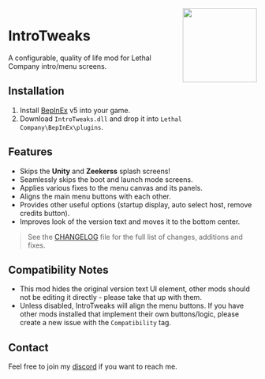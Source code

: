 <img align="right" width="150" height="150" src="https://gcdn.thunderstore.io/live/repository/icons/Owen3H-IntroTweaks-1.2.2.png.128x128_q95.jpg">

# IntroTweaks
A configurable, quality of life mod for Lethal Company intro/menu screens.

## Installation
1. Install [BepInEx](https://github.com/BepInEx/BepInEx/releases) v5 into your game.
2. Download `IntroTweaks.dll` and drop it into `Lethal Company\BepInEx\plugins`.

## Features
- Skips the **Unity** and **Zeekerss** splash screens!
- Seamlessly skips the boot and launch mode screens.
- Applies various fixes to the menu canvas and its panels.
- Aligns the main menu buttons with each other.
- Provides other useful options (startup display, auto select host, remove credits button).
- Improves look of the version text and moves it to the bottom center.

> See the [CHANGELOG](/CHANGELOG.md) file for the full list of changes, additions and fixes.

## Compatibility Notes
- This mod hides the original version text UI element, other mods should not be editing it directly - please take that up with them.
- Unless disabled, IntroTweaks will align the menu buttons. If you have other mods installed that implement their own buttons/logic, please create a new issue with the `Compatibility` tag.

## Contact
Feel free to join my [discord](https://discord.gg/CMyTmUMP2P) if you want to reach me.